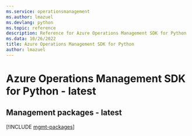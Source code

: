 ```yaml
---
ms.service: operationsmanagement
ms.author: lmazuel
ms.devlang: python
ms.topic: reference
description: Reference for Azure Operations Management SDK for Python
ms.data: 10/26/2022
title: Azure Operations Management SDK for Python
author: lmazuel
---
```

# Azure Operations Management SDK for Python - latest

## Management packages - latest
[!INCLUDE [mgmt-packages](operations-management-mgmt-index.md)]